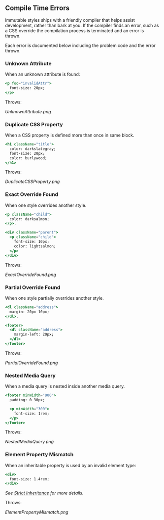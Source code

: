 ## Compile Time Errors

Immutable styles ships with a friendly compiler that helps assist development, rather than bark at you. If the compiler finds an error, such as a CSS override the compilation process is terminated and an error is thrown.

Each error is documented below including the problem code and the error thrown.

### Unknown Attribute

When an unknown attribute is found:

```jsx
<p foo="invalidAttr">
  font-size: 20px;
</p>
```

Throws:

*UnknownAttribute.png*

### Duplicate CSS Property

When a CSS property is defined more than once in same block.

```jsx
<h1 className="title">
  color: darkslategray;
  font-size: 20px;
  color: burlywood;
</h1>
```

Throws:

*DuplicateCSSProperty.png*

### Exact Override Found

When one style overrides another style.

```jsx
<p className="child">
  color: darksalmon;
</p>,

<div className="parent">
  <p className="child">
    font-size: 10px;
    color: lightsalmon;
  </p>
</div>
```

Throws:

*ExactOverrideFound.png*

### Partial Override Found

When one style partially overrides another style.

```jsx
<dl className="address">
  margin: 20px 10px;
</dl>,

<footer>
  <dl className="address">
    margin-left: 20px;
  </dl>
</footer>
```

Throws:

*PartialOverrideFound.png*

### Nested Media Query

When a media query is nested inside another media query.

```jsx
<footer minWidth="900">
  padding: 0 30px;

  <p minWidth="300">
    font-size: 1rem;
  </p>
</footer>
```

Throws:

*NestedMediaQuery.png*

### Element Property Mismatch

When an inheritable property is used by an invalid element type:

```jsx
<div>
  font-size: 1.4rem;
</div>
```

*See [Strict Inheritance]() for more details.*

Throws:

*ElementPropertyMismatch.png*
